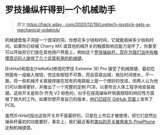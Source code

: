 # 罗技操纵杆得到一个机械助手

> 原文:[https://hack aday . com/2020/12/19/Logitech-joystick-gets-a-mechanical-sidekick/](https://hackaday.com/2020/12/19/logitech-joystick-gets-a-mechanical-sidekick/)

机械键盘兔子洞是一个很深的洞，你想花多少钱和时间，它就能吞掉多少钱和时间。如果你已经被 Cherry MX 或其他机械开关的触摸和响应能力宠坏了，你甚至可以开始将它们放在其他用户界面上，例如这个[罗技操纵杆，现在为我们当中有触摸意识的人提供了几个非常有用的机械键](https://heke.io/posts/logimech/)。

[ErkHal]和朋友[HeKeKe]修改的罗技 Extreme 3D Pro 接受了机械按键，最初在侧面有一组输入按钮，但这些按钮不可靠，而且容易出错，按压时间很长，不一致。将一些机械开关直接焊接在现有的电路板上是一个很好的改进，但两人认为他们可以做得更好，并推出了一个完整的定制 PCB，以更符合人体工程学地安装按键。这些开关是凯尔·乔克·V2 棕色的，似乎在提高操纵杆侧面按钮的响应性方面做了很大的工作。如果你想开发自己的版本，[他们已经在 GitHub 页面](https://github.com/pohjolaworks/Logimech)上发布了 PCB。

虽然[ErkHal]指出这些开关并不是最好的，只是在上市后才被使用，但它们显然比操纵杆最初的功能要好。事实上，我们最近看到[类似的开关被用来为 PinePhone](https://hackaday.com/2020/12/03/pinephone-gets-3d-printed-mechanical-keyboard/) 定制机械键盘。
